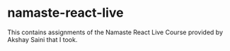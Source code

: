 # namaste-react-live

This contains assignments of the Namaste React Live Course provided by Akshay Saini that I took.

